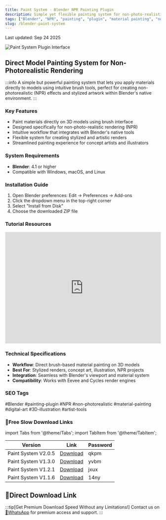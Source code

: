 ```yaml
---
title: Paint System - Blender NPR Painting Plugin
description: Simple yet flexible painting system for non-photo-realistic rendering directly on 3D models with brush-based material application
tags: ["Blender", "NPR", "painting", "plugin", "material painting", "non-photorealistic", "3D art"]
slug: /blender-paint-system
---
```


Last updated: Sep 24 2025

![Paint System Plugin Interface](https://www.gfxcamp.com/wp-content/uploads/2025/01/Paint-System.jpg)

## Direct Model Painting System for Non-Photorealistic Rendering

:::info
A simple but powerful painting system that lets you apply materials directly to models using intuitive brush tools, perfect for creating non-photorealistic (NPR) effects and stylized artwork within Blender's native environment.
:::

### Key Features

- Paint materials directly on 3D models using brush interface
- Designed specifically for non-photo-realistic rendering (NPR)
- Intuitive workflow that integrates with Blender's native tools
- Flexible system for creating stylized and artistic renders
- Streamlined painting experience for concept artists and illustrators

### System Requirements

- **Blender**: 4.1 or higher
- Compatible with Windows, macOS, and Linux

### Installation Guide

1. Open Blender preferences: Edit → Preferences → Add-ons
2. Click the dropdown menu in the top-right corner
3. Select "Install from Disk"
4. Choose the downloaded ZIP file

### Tutorial Resources

<iframe loading="lazy" src="https://player.youku.com/embed/XNjQ1Nzk0NTQ3Mg==" width="100%" height="360" frameborder="0" allowfullscreen allow="autoplay"></iframe>



### Technical Specifications

- **Workflow**: Direct brush-based material painting on 3D models
- **Best For**: Stylized renders, concept art, illustration, NPR projects
- **Integration**: Seamless with Blender's viewport and material system
- **Compatibility**: Works with Eevee and Cycles render engines

### SEO Tags

#Blender #painting-plugin #NPR #non-photorealistic #material-painting #digital-art #3D-illustration #artist-tools

### 🐌Free Slow Download Links
import Tabs from '@theme/Tabs';
import TabItem from '@theme/TabItem';

<Tabs>
<TabItem value="baidu" label="Baidu Cloud">

| Version | Link | Password |
|---------|------|----------|
| Paint System V2.0.5 | [Download](https://pan.baidu.com/s/1eJCTUJ5c9XzSxFNrrwMvhg?pwd=qkpm) | qkpm |
| Paint System V1.3.0 | [Download](https://pan.baidu.com/s/1yE-vCOnO2nB5AYJvGVv8CA?pwd=yvbm) | yvbm |
| Paint System V1.2.1 | [Download](https://pan.baidu.com/s/1dtvE84nCWdYZdEyJTXmK3g?pwd=jxux) | jxux |
| Paint System V1.1.6 | [Download](https://pan.baidu.com/s/17J-0DfPHcB7D9-k9N9WEow?pwd=14ny) | 14ny |

</TabItem>
</Tabs>

## 🚀Direct Download Link
:::tip[Get Premium Download Speed Without any Limitations!]
Contact us on [💬WhatsApp](https://wa.me/+8613237610083) for premium  access and support.
:::